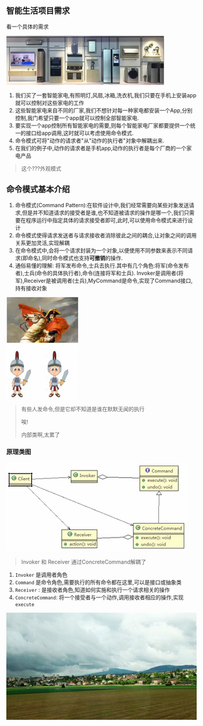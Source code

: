 
## 智能生活项目需求

看一个具体的需求


 ![](./img/QQ截图20210208142339.png)
 
 1. 我们买了一套智能家电,有照明灯,风扇,冰箱,洗衣机,我们只要在手机上安装app就可以控制对这些家电的工作
 2. 这些智能家电来自不同的厂家,我们不想针对每一种家电都安装一个App,分别控制,我门希望只要一个app就可以控制全部智能家电.
 3. 要实现一个app控制所有智能家电的需要,则每个智能家电厂家都要提供一个统一的接口给app调用,这时就可以考虑使用命令模式.
 4. 命令模式可将"动作的请求者"从"动作的执行者"对象中解耦出来.
 5. 在我们的例子中,动作的请求者是手机app,动作的执行者是每个厂商的一个家电产品
 
 
 > 这个???外观模式
>
>
 
 
 ## 命令模式基本介绍
 
 1. 命令模式(Command Pattern):在软件设计中,我们经常需要向某些对象发送请求,但是并不知道请求的接受者是谁,也不知道被请求的操作是哪一个,我们只需要在程序运行中指定具体的请求接受者即可,此时,可以使用命令模式来进行设计
 2. 命令模式使得请求发送者与请求接收者消除彼此之间的耦合,让对象之间的调用关系更加灵活,实现解耦
 3. 在命令模式中,会将一个请求封装为一个对象,以便使用不同参数来表示不同请求(即命名),同时命令模式也支持**可撤销**的操作.
 4. 通俗易懂的理解: 将军发布命令,士兵去执行.其中有几个角色:将军(命令发布者),士兵(命令的具体执行者),命令(连接将军和士兵).
    Invoker是调用者(将军),Receiver是被调用者(士兵),MyCommand是命令,实现了Command接口,持有接收对象
    
    
 ![](./img/QQ截图20210208145130.png)
 
 
> 有些人发命令,但是它却不知道是谁在默默无闻的执行
>
>唉!
>
>内部类啊,太累了
 
 ### 原理类图
 
 ![](./img/QQ截图20210208145544.png)
 
 
 > Invoker 和 Receiver 通过ConcreteCommand解耦了
>

1. `Invoker` 是调用者角色
2. `Command` 是命令角色,需要执行的所有命令都在这里,可以是接口或抽象类
3. `Receiver` : 是接收者角色,知道如何实施和执行一个请求相关的操作
4. `ConcreteCommand`: 将一个接受者与一个动作,调用接收者相应的操作,实现`execute`
 
 
 
 
 
 
 
 
 
 
 
 
 
 
 
 
 
 
 
 
 
 
 
 


 
 
 
 
 
 
 
 
 
 
 
 
 
 
 
 
 
 
 
 
 
 
 
 
 
 
 
 
 
 
 
 
 
  ![](./img/mm/meizi33.jpg)